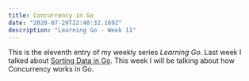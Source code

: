 ```yaml
---
title: Concurrency in Go
date: "2020-07-29T22:40:32.169Z"
description: "Learning Go - Week 11"
---
```


This is the eleventh entry of my weekly series *Learning Go*. Last week I talked about [Sorting Data in Go](). This week I will be talking about how Concurrency works in Go.